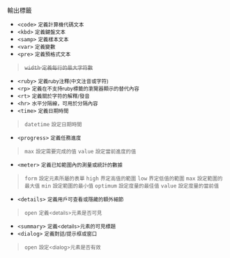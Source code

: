 輸出標籤
- `<code>` <small>定義計算機代碼文本</small>
- `<kbd>` <small>定義鍵盤文本</small>
- `<samp>` <small>定義樣本文本</small>
- `<var>` <small>定義變數</small>
- `<pre>` <small>定義預格式文本</small>

><s>`width` <small>定義每行的最大字符數</small></s>
- `<ruby>` <small>定義ruby注釋(中文注音或字符)</small>
- `<rp>` <small>定義在不支持ruby標籤的瀏覽器顯示的替代內容</small>
- `<rt>` <small>定義關於字符的解釋/發音</small>
- `<hr>` <small>水平分隔線，可用於分隔內容</small>
- `<time>` <small>定義日期時間</small>

>`datetime` <small>設定日期時間</small>
- `<progress>` <small>定義任務進度</small>

>`max` <small>設定需要完成的值</small>
>`value` <small>設定當前進度的值</small>
- `<meter>` <small>定義已知範圍內的測量或統計的數據</small>

>`form` <small>設定元素所屬的表單</small>
>`high` <small>界定高值的範圍</small>
>`low` <small>界定低值的範圍</small>
>`max` <small>設定範圍的最大值</small>
>`min` <small>設定範圍的最小值</small>
>`optimum` <small>設定度量的最佳值</small>
>`value` <small>設定度量的當前值</small>
- `<details>` <small>定義用戶可查看或隱藏的額外細節</small>

>`open` <small>定義\<details\>元素是否可見</small>
- `<summary>` <small>定義\<details\>元素的可見標題</small>
- `<dialog>` <small>定義對話/提示框或窗口</small>
	
>`open` <small>設定\<dialog\>元素是否有效</small>
